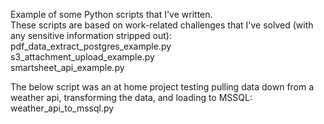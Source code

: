 Example of some Python scripts that I've written. <br/>
These scripts are based on work-related challenges that I've solved (with any sensitive information stripped out): <br/>
pdf_data_extract_postgres_example.py <br/>
s3_attachment_upload_example.py <br/>
smartsheet_api_example.py <br/>

The below script was an at home project testing pulling data down from a weather api, transforming the data, and loading to MSSQL: <br/>
weather_api_to_mssql.py <br/>
